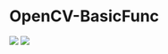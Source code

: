 # OpenCV-BasicFunc
![](https://img.shields.io/badge/python-v3.7.6-2EA44F.svg)  ![](https://img.shields.io/badge/opencv_python-v4.4.0-297DDC.svg)
